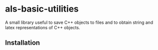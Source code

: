 # als-basic-utilities
A small library useful to save C++ objects to files and to obtain string and latex representations of C++ objects.

## Installation

